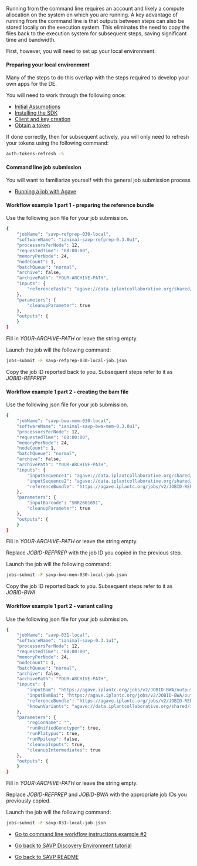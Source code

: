 
Running from the command line requires an account and likely a compute allocation on the system on which you are running.  A key advantage of running from the command line is that outputs between steps can also be stored locally on the execution system.  This eliminates the need to copy the files back to the execution system for subsequent steps, saving significant time and bandwidth.

First, however, you will need to set up your local environment.  

#### Preparing your local environment

Many of the steps to do this overlap with the steps required to develop your own apps for the DE.

You will need to work through the following once:
* [Initial Assumptions](https://github.com/iPlantCollaborativeOpenSource/iplant-agave-sdk/blob/master/docs/iplant-assumptions.md)
* [Installing the SDK](https://github.com/iPlantCollaborativeOpenSource/iplant-agave-sdk/blob/master/docs/install-sdk.md)
* [Client and key creation](https://github.com/iPlantCollaborativeOpenSource/iplant-agave-sdk/blob/master/docs/client-create.md)
* [Obtain a token](https://github.com/iPlantCollaborativeOpenSource/iplant-agave-sdk/blob/master/docs/set-token.md)

If done correctly, then for subsequent actively, you will only need to refresh your tokens using the following command:

```sh
auth-tokens-refresh -S
```

#### Command line job submission

You will want to familiarize yourself with the general job submission process

* [Running a job with Agave](https://github.com/iPlantCollaborativeOpenSource/iplant-agave-sdk/blob/master/docs/iplant-first-app-job.md)

#### Workflow example 1 part 1 - preparing the reference bundle 

Use the following json file for your job submission.  

```sh
{
    "jobName": "savp-refprep-030-local",
    "softwareName": "ianimal-savp-refprep-0.3.0u1",
    "processorsPerNode": 12,
    "requestedTime": "08:00:00",
    "memoryPerNode": 24,
    "nodeCount": 1,
    "batchQueue": "normal",
    "archive": false,
    "archivePath": "YOUR-ARCHIVE-PATH",
    "inputs": {
		"referenceFasta": "agave://data.iplantcollaborative.org/shared/iplant_training/savp_example_data/e-coli-K-12.fa"
    },
    "parameters": {
    	"cleanupParameter": true
    },
    "outputs": {
    }
}
```

Fill in *YOUR-ARCHIVE-PATH* or leave the string empty.

Launch the job will the following command:

```sh
jobs-submit -F savp-refprep-030-local-job.json
```

Copy the job ID reported back to you.  Subsequent steps refer to it as *JOBID-REFPREP* 


#### Workflow example 1 part 2 - creating the bam file

Use the following json file for your job submission.  

```sh
{
    "jobName": "savp-bwa-mem-030-local",
    "softwareName": "ianimal-savp-bwa-mem-0.3.0u1",
    "processorsPerNode": 12,
    "requestedTime": "08:00:00",
    "memoryPerNode": 24,
    "nodeCount": 1,
    "batchQueue": "normal",
    "archive": false,
    "archivePath": "YOUR-ARCHIVE-PATH",
    "inputs": {
        "inputSequence1": "agave://data.iplantcollaborative.org/shared/iplant_training/savp_example_data/SRR2601691_1.fastq",
        "inputSequence2": "agave://data.iplantcollaborative.org/shared/iplant_training/savp_example_data/SRR2601691_2.fastq",
        "referenceBundle": "https://agave.iplantc.org/jobs/v2/JOBID-REFPREP/outputs/media/e-coli-K-12.tar"
    },
    "parameters": {
        "inputBarcode": "SRR2601691",
        "cleanupParameter": true
    },
    "outputs": {
    }
}
```

Fill in *YOUR-ARCHIVE-PATH* or leave the string empty.

Replace *JOBID-REFPREP* with the job ID you copied in the previous step.

Launch the job will the following command:

```sh
jobs-submit -F savp-bwa-mem-030-local-job.json
```

Copy the job ID reported back to you.  Subsequent steps refer to it as *JOBID-BWA* 


#### Workflow example 1 part 2 - variant calling

Use the following json file for your job submission.  

```sh
{
    "jobName": "savp-031-local",
    "softwareName": "ianimal-savp-0.3.1u1",
    "processorsPerNode": 12,
    "requestedTime": "08:00:00",
    "memoryPerNode": 24,
    "nodeCount": 1,
    "batchQueue": "normal",
    "archive": false,
    "archivePath": "YOUR-ARCHIVE-PATH",
    "inputs": {
        "inputBam": "https://agave.iplantc.org/jobs/v2/JOBID-BWA/outputs/media/SRR2601691.mem.bam",
        "inputBamBai": "https://agave.iplantc.org/jobs/v2/JOBID-BWA/outputs/media/SRR2601691.mem.bam.bai",
        "referenceBundle": "https://agave.iplantc.org/jobs/v2/JOBID-REFPREP/outputs/media/e-coli-K-12.tar",
	    "knownVariants": "agave://data.iplantcollaborative.org/shared/iplant_training/savp_example_data/known.variants.vcf"
    },
    "parameters": {
    	"regionName": "",
    	"runUnifiedGenotyper": true,
    	"runPlatypus": true,
    	"runMpileup": false,
    	"cleanupInputs": true,
    	"cleanupIntermediates": true
    },
    "outputs": {
    }
}
```

Fill in *YOUR-ARCHIVE-PATH* or leave the string empty.

Replace *JOBID-REFPREP* and *JOBID-BWA* with the appropriate job IDs you previously copied.

Launch the job will the following command:

```sh
jobs-submit -F savp-031-local-job.json
```


* [Go to command line workflow instructions example #2](../example2/tutorial_savp_commandline_workflow2.md)

* [Go back to SAVP Discovery Environment tutorial](../tutorial_savp.md)

* [Go back to SAVP README](../../README.md)

